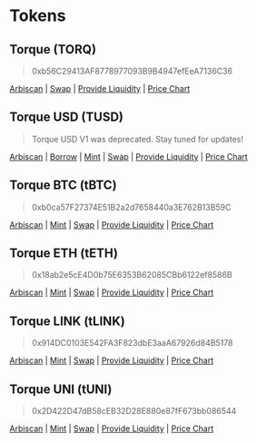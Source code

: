 # Tokens

## Torque (TORQ)
> 0xb56C29413AF8778977093B9B4947efEeA7136C36

[Arbiscan](https://arbiscan.io/token/0xb56c29413af8778977093b9b4947efeea7136c36) | [Swap](https://bit.ly/torque-uniswap) | [Provide Liquidity](https://app.uniswap.org/add/ETH/0xb56C29413AF8778977093B9B4947efEeA7136C36/3000?minPrice=0.0000000000000000000000000000000000000029543&maxPrice=338490000000000000000000000000000000000&chain=arbitrum) | [Price Chart](https://dexscreener.com/arbitrum/0xb56C29413AF8778977093B9B4947efEeA7136C36)

## Torque USD (TUSD)
> Torque USD V1 was deprecated. Stay tuned for updates!

[Arbiscan](#) | [Borrow](#) | [Mint](#) | [Swap](#) | [Provide Liquidity](#) | [Price Chart](#)

## Torque BTC (tBTC)
<!-- > V1: 0xB0929fb58978aCB02E34aBf457E49A5Ec4262fe6 -->
> 0xb0ca57F27374E51B2a2d7658440a3E762B13B59C

[Arbiscan](https://arbiscan.io/token/0xb0ca57F27374E51B2a2d7658440a3E762B13B59C) | [Mint](https://tbtc.torque.fi) | [Swap](#) | [Provide Liquidity](#) | [Price Chart](#)

## Torque ETH (tETH)
>0x18ab2e5cE4D0b75E6353B62085CBb6122ef8586B

[Arbiscan](https://arbiscan.io/token/0x18ab2e5cE4D0b75E6353B62085CBb6122ef8586B) | [Mint](https://teth.torque.fi) | [Swap](#) | [Provide Liquidity](#) | [Price Chart](#)

## Torque LINK (tLINK)
> 0x914DC0103E542FA3F823dbE3aaA67926d84B5178

[Arbiscan](https://arbiscan.io/token/0x914DC0103E542FA3F823dbE3aaA67926d84B5178) | [Mint](https://app.torque.fi/boost) | [Swap](#) | [Provide Liquidity](#) | [Price Chart](#)

## Torque UNI (tUNI)
> 0x2D422D47dB58cEB32D28E880e87fF673bb086544

[Arbiscan](https://arbiscan.io/token/0x2D422D47dB58cEB32D28E880e87fF673bb086544) | [Mint](https://app.torque.fi/boost) | [Swap](#) | [Provide Liquidity](#) | [Price Chart](#)